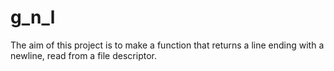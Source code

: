 # g_n_l
The aim of this project is to make a function that returns a line ending with a newline, read from a file descriptor.
